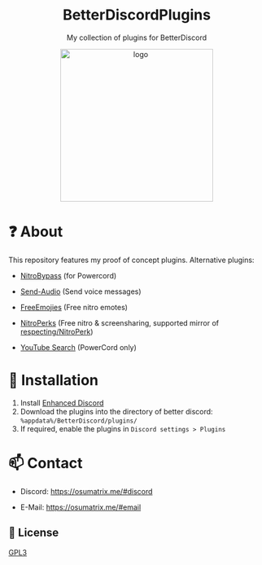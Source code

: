 <div align="center">

# BetterDiscordPlugins

My collection of plugins for BetterDiscord
	
<img src="https://pbs.twimg.com/profile_images/1380391826973147138/L27s7PW9_400x400.jpg" alt="logo" width="300"/>

</div>

# ❓ About

This repository features my proof of concept plugins. Alternative plugins: 

- [NitroBypass](https://github.com/oSumAtrIX/nitro-bypass) (for Powercord)

- [Send-Audio](https://github.com/MKSx/Send-Audio-Plugin-BetterDiscord) (Send voice messages)

- [FreeEmojies](https://github.com/An00nymushun/DiscordFreeEmojis) (Free nitro emotes)

- [NitroPerks](https://github.com/SwiftSmoothvZ/NitroPerks-Working-Version-) (Free nitro & screensharing, supported mirror of [respecting/NitroPerk](https://github.com/respecting/NitroPerks))

- [YouTube Search](https://github.com/XeynQ4/powercord-yt-search) (PowerCord only)

# 👾 Installation

1. Install [Enhanced Discord](https://enhanceddiscord.com)
2. Download the plugins into the directory of better discord: `%appdata%/BetterDiscord/plugins/`
3. If required, enable the plugins in `Discord settings > Plugins`

# 📫 Contact

- Discord: https://osumatrix.me/#discord

- E-Mail: https://osumatrix.me/#email

## 📜 License

[GPL3](https://choosealicense.com/licenses/agpl-3.0/)
